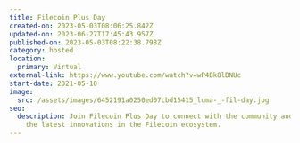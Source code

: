 ```yaml
---
title: Filecoin Plus Day
created-on: 2023-05-03T08:06:25.842Z
updated-on: 2023-06-27T17:45:43.957Z
published-on: 2023-05-03T08:22:38.798Z
category: hosted
location:
  primary: Virtual
external-link: https://www.youtube.com/watch?v=wP4Bk8lBNUc
start-date: 2021-05-10
image:
  src: /assets/images/6452191a0250ed07cbd15415_luma-_-fil-day.jpg
seo:
  description: Join Filecoin Plus Day to connect with the community and explore
    the latest innovations in the Filecoin ecosystem.
---
```

